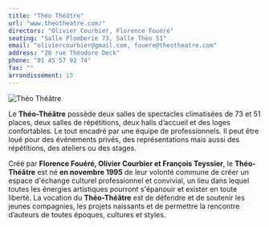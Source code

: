```yaml
---
title: "Théo Théâtre"
url: "www.theotheatre.com/"
directors: "Olivier Courbier, Florence Fouéré"
seating: "Salle Plomberie 73, Salle Théo 51"
email: "oliviercourbier@gmail.com, fouere@theotheatre.com"
address: "20 rue Théodore Deck"
phone: "01 45 57 92 74"
fax: ""
arrondissement: 15
---
```


![Théo Théâtre](../images/15eme/theo-theatre/theo-theatre-1.jpg)

Le **Théo-Théâtre** possède deux salles de spectacles climatisées de 73 et 51 places, deux salles de répétitions, deux halls d’accueil et des loges confortables. Le tout encadré par une équipe de professionnels. Il peut être loué pour des événements privés, des représentations mais aussi des répétitions, des ateliers ou des stages.

Créé par **Florence Fouéré, Olivier Courbier et François Teyssier**, le **Théo-Théâtre** est né **en novembre 1995** de leur volonté commune de créer un espace d'échange culturel professionnel et convivial, un lieu dans lequel toutes les énergies artistiques pourront s'épanouir et exister en toute liberté. La vocation du **Théo-Théâtre** est de défendre et de soutenir les jeunes compagnies, les projets naissants et de permettre la rencontre d’auteurs de toutes époques, cultures et styles. 
